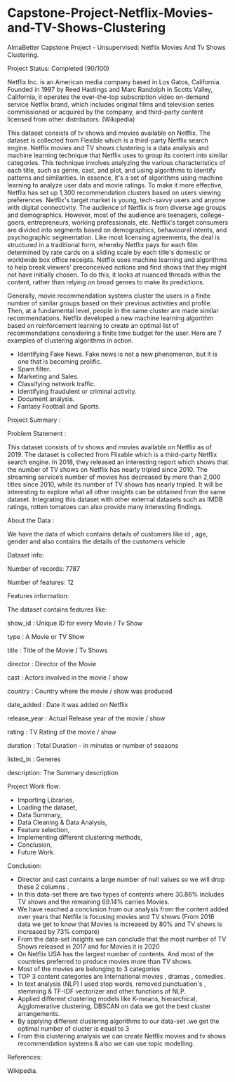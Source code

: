 # Capstone-Project-Netflix-Movies-and-TV-Shows-Clustering

AlmaBetter Capstone Project  - Unsupervised: Netflix Movies And Tv Shows Clustering.

Project Status: Completed (90/100)


Netflix Inc. is an American media company based in Los Gatos, California. Founded in 1997 by Reed Hastings and Marc Randolph in Scotts Valley, California, it operates the over-the-top subscription video on-demand service Netflix brand, which includes original films and television series commissioned or acquired by the company, and third-party content licensed from other distributors. (Wikipedia)


This dataset consists of tv shows and movies available on Netflix. The dataset is collected from Flexible which is a third-party Netflix search engine. Netflix movies and TV shows clustering is a data analysis and machine learning technique that Netflix uses to group its content into similar categories. This technique involves analyzing the various characteristics of each title, such as genre, cast, and plot, and using algorithms to identify patterns and similarities. In essence, it's a set of algorithms using machine learning to analyze user data and movie ratings. To make it more effective, Netflix has set up 1,300 recommendation clusters based on users viewing preferences. Netflix's target market is young, tech-savvy users and anyone with digital connectivity. The audience of Netflix is from diverse age groups and demographics. However, most of the audience are teenagers, college-goers, entrepreneurs, working professionals, etc. Netflix's target consumers are divided into segments based on demographics, behavioural intents, and psychographic segmentation. Like most licensing agreements, the deal is structured in a traditional form, whereby Netflix pays for each film determined by rate cards on a sliding scale by each title's domestic or worldwide box office receipts. Netflix uses machine learning and algorithms to help break viewers' preconceived notions and find shows that they might not have initially chosen. To do this, it looks at nuanced threads within the content, rather than relying on broad genres to make its predictions.




Generally, movie recommendation systems cluster the users in a finite number of similar groups based on their previous activities and profile. Then, at a fundamental level, people in the same cluster are made similar recommendations. Netflix developed a new machine learning algorithm based on reinforcement learning to create an optimal list of recommendations considering a finite time budget for the user. Here are 7 examples of clustering algorithms in action.
- Identifying Fake News. Fake news is not a new phenomenon, but it is one that is becoming prolific. 
- Spam filter.
- Marketing and Sales. 
- Classifying network traffic.
- Identifying fraudulent or criminal activity. 
- Document analysis. 
- Fantasy Football and Sports.



Project Summary :

Problem Statement :

This dataset consists of tv shows and movies available on Netflix as of 2019. The dataset is collected from Flixable which is a third-party Netflix search engine.
In 2018, they released an interesting report which shows that the number of TV shows on Netflix has nearly tripled since 2010. The streaming service’s number of movies has decreased by more than 2,000 titles since 2010, while its number of TV shows has nearly tripled. It will be interesting to explore what all other insights can be obtained from the same dataset.
Integrating this dataset with other external datasets such as IMDB ratings, rotten tomatoes can also provide many interesting findings.

About the Data :

We have the data of which contains details of customers like id , age, gender and also contains the details of the customers vehicle

Dataset info:


Number of records: 7787

Number of features: 12

Features information:

The dataset contains features like:


show_id : Unique ID for every Movie / Tv Show

type : A Movie or TV Show

title : Title of the Movie / Tv Shows

director : Director of the Movie

cast : Actors involved in the movie / show

country : Country where the movie / show was produced

date_added : Date it was added on Netflix

release_year : Actual Release year of the movie / show

rating : TV Rating of the movie / show

duration : Total Duration - in minutes or number of seasons

listed_in : Generes

description: The Summary description

Project Work flow:

- Importing Libraries,
- Loading the dataset,
- Data Summary,
- Data Cleaning & Data Analysis,
- Feature selection,
- Implementing different clustering methods,
- Conclusion,
- Future Work.



Conclusion:

- Director and cast contains a large number of null values so we will drop these 2 columns .
- In this data-set there are two types of contents where 30.86% includes TV shows and the remaining 69.14%  carries Movies.
- We have reached a conclusion from our analysis from the content added over years that Netflix is focusing
movies and TV shows (From 2016 data we get to know that Movies is increased by 80% and TV shows is  increased by 73% compare)
- From the data-set insights we can conclude that the most number of TV Shows released in 2017 and for  Movies it is 2020
- On Netflix USA has the largest number of contents. And most of the countries preferred to produce movies  more than TV shows.
- Most of the movies are belonging to 3 categories
- TOP 3 content categories are International movies , dramas , comedies.
- 	In text analysis (NLP) I used stop words, removed punctuation's , stemming & TF-IDF vectorizer and other  functions of NLP.
- 	Applied different clustering models like K-means, hierarchical, Agglomerative clustering, DBSCAN on data we got the best cluster arrangements.
- 	By applying different clustering algorithms to our data-set .we get the optimal number of  cluster is equal to 3
- 	From this clustering analysis we can create Netflix movies and tv shows recommendation systems & also we can use topic modelling.


References:

Wikipedia.





